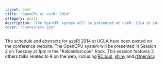 ```yaml
---
layout: post
title: "OpenCPU at useR! 2014"
category: posts
description: "The OpenCPU system will be presented at useR! 2014 in Los Angeles. The abstract and slides have been posted on the website."
cover: "containers.jpg"
---
```


The schedule and abstracts for [useR! 2014](http://user2014.stat.ucla.edu/) at UCLA have been posted on the conference website. The OpenCPU system will be presented in Session 2 on Tuesday at 1pm in the "Kaldeidoscope" track. This session features 3 others talks related to R on the web, including [RCloud](https://github.com/att/rcloud), [shiny](http://shiny.rstudio.com/) and [rOpenSci](http://ropensci.org/). 

